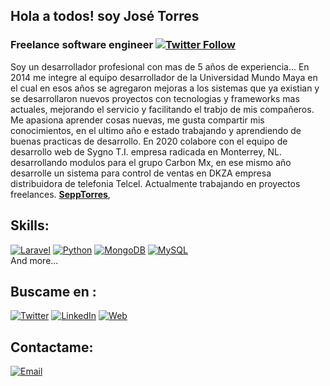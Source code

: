 ## Hola a todos! soy José Torres
### Freelance software engineer [![Twitter Follow](https://img.shields.io/twitter/follow/sepptorres?style=social)](https://twitter.com/mouredev)

Soy un desarrollador profesional con mas de 5 años de experiencia...
En 2014 me integre al equipo desarrollador de la Universidad Mundo Maya en el cual en esos años se agregaron mejoras a los sistemas que ya existian y se desarrollaron nuevos proyectos con tecnologias y frameworks mas actuales, mejorando el servicio y facilitando el trabjo de mis compañeros. Me apasiona aprender cosas nuevas, me gusta compartir mis conocimientos, en el ultimo año e estado trabajando y aprendiendo de buenas practicas de desarrollo. En 2020 colabore con el equipo de desarrollo web de Sygno T.I. empresa radicada en Monterrey, NL. desarrollando modulos para el grupo Carbon Mx, en ese mismo año desarrolle un sistema para control de ventas en DKZA empresa distribuidora de telefonia Telcel. 
Actualmente trabajando en proyectos freelances. [**SeppTorres**](https://kluzters.com), 

## Skills:
[![Laravel](https://img.shields.io/badge/L-Laravel-red)]()
[![Python](https://img.shields.io/badge/P-Python-blue)]()
[![MongoDB](https://img.shields.io/badge/MongoDB-47A248?style=for-the-badge&logo=mongodb&logoColor=white&labelColor=101010)]()
[![MySQL](https://img.shields.io/badge/MySQL-4479A1?style=for-the-badge&logo=mysql&logoColor=white&labelColor=101010)]()
</br>
And more...

## Buscame en :

[![Twitter](https://img.shields.io/badge/Twitter-@sepptorres-1DA1F2?style=for-the-badge&logo=twitter&logoColor=white&labelColor=101010)](https://twitter.com/sepptorres)
[![LinkedIn](https://img.shields.io/badge/LinkedIn-josetorresdev-0077B5?style=for-the-badge&logo=linkedin&logoColor=white&labelColor=101010)](https://www.linkedin.com/in/josetorresdev)
[![Web](https://img.shields.io/badge/klusters.com-efe218?style=for-the-badge&logo=dev.to&logoColor=white&labelColor=101010)](https://kluzters.com)

## Contactame:
[![Email](https://img.shields.io/badge/josetorres.ti@gmail.com-Email_Personal-D1)]()
